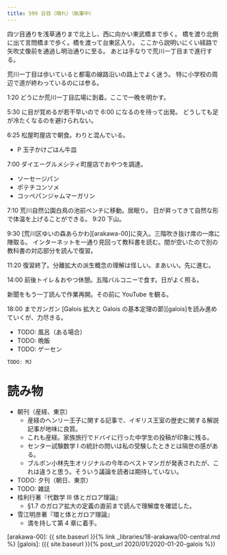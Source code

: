 ```yaml
---
title: 599 日目（晴れ）（執筆中）
---
```


四ツ目通りを浅草通りまで北上し、西に向かい東武橋まで歩く。
橋を渡り北側に出て言問橋まで歩く。橋を渡って台東区入り。
ここから説明いにくい経路で矢吹丈像前を通過し明治通りに至る。
あとは手なりで荒川一丁目まで進行する。

荒川一丁目は歩いていると都電の線路沿いの路上でよく迷う。
特に小学校の周辺で道が終わっているのには参る。

1:20 どうにか荒川一丁目広場に到着。ここで一晩を明かす。

5:30 に目が覚めるが若干早いので 6:00 になるのを待って出発。
どうしても足が冷たくなるのを避けられない。

6:25 松屋町屋店で朝食。わりと混んでいる。
* P 玉子かけごはん牛皿

7:00 ダイエーグルメシティ町屋店でおやつを調達。
* ソーセージパン
* ポテチコンソメ
* コッペパンジャムマーガリン

7:10 荒川自然公園白鳥の池前ベンチに移動。居眠り。
日が昇ってきて自然な形で体温を上げることができる。
9:20 下山。

9:30 [荒川区ゆいの森あらかわ][arakawa-00]に突入。三階吹き抜け席の一席に陣取る。
インターネットを一通り見回って教科書を読む。間が空いたので別の教科書の対応部分を読んで復習。

11:20 復習終了。分離拡大の派生概念の理解は怪しい。まあいい。先に進む。

14:00 前後トイレ＆おやつ休憩。五階バルコニーで食す。日がよく照る。

新聞をもう一丁読んで作業再開。その前に YouTube を観る。

18:00 までガンガン [Galois 拡大と Galois の基本定理の節][galois]を読み進めていくが、力尽きる。

* TODO: 風呂（ある場合）
* TODO: 晩飯
* TODO: ゲーセン

```text
TODO: MJ
```

# 読み物

* 朝刊（産経、東京）
  * 産経のヘンリー王子に関する記事で、イギリス王室の歴史に関する解説記事が地味に良質。
  * これも産経。家族旅行でドバイに行った中学生の投稿が印象に残る。
  * センター試験数学 I の統計の問いは私の受験したときとは隔世の感がある。
  * ブルボン小林先生オリジナルの今年のベストマンガが発表されたが、これは違うと思う。そういう議論を読者は期待していない。
* TODO: 夕刊（朝日、東京）
* TODO: 雑誌
* 桂利行著『代数学 III 体とガロア理論』
  * §1.7 のガロア拡大の定義の直前まで読んで理解度を確認した。
* 雪江明彦著『環と体とガロア理論』
  * 満を持して第 4 章に着手。

[arakawa-00]: {{ site.baseurl }}{% link _libraries/18-arakawa/00-central.md %}
[galois]: ({{ site.baseurl }}{% post_url 2020/01/2020-01-20-galois %})
